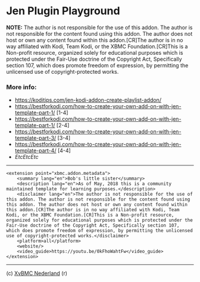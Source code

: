 # Jen Plugin Playground
 
**NOTE:** The author is not responsible for the use of this addon. The author is not responsible for the content found using this addon. The author does not host or own any content found within this addon.[CR]The author is in no way affiliated with Kodi, Team Kodi, or the XBMC Foundation.[CR]This is a Non-profit resource, organized solely for educational purposes which is protected under the Fair-Use doctrine of the Copyright Act, Specifically section 107, which does promote freedom of expression, by permitting the unlicensed use of copyright-protected works.
 
  
   
### More info:
* https://koditips.com/jen-kodi-addon-create-playlist-addon/ 
* https://bestforkodi.com/how-to-create-your-own-add-on-with-jen-template-part-1/ [1-4]
* https://bestforkodi.com/how-to-create-your-own-add-on-with-jen-template-part-1/ [2-4]
* https://bestforkodi.com/how-to-create-your-own-add-on-with-jen-template-part-3/ [3-4]
* https://bestforkodi.com/how-to-create-your-own-add-on-with-jen-template-part-4/ [4-4]
* *EtcEtcEtc*
   
  
 
----------
  
    <extension point="xbmc.addon.metadata">
        <summary lang="en">Bob's little sister</summary>
        <description lang="en">As of May, 2018 this is a community maintained template for learning purposes.</description>
        <disclaimer lang="en">The author is not responsible for the use of this addon. The author is not responsible for the content found using this addon. The author does not host or own any content found within this addon.[CR]The author is in no way affiliated with Kodi, Team Kodi, or the XBMC Foundation.[CR]This is a Non-profit resource, organized solely for educational purposes which is protected under the Fair-Use doctrine of the Copyright Act, Specifically section 107, which does promote freedom of expression, by permitting the unlicensed use of copyright-protected works.</disclaimer>
        <platform>all</platform>
        <website/>
        <video_guide>https://youtu.be/0kFhoWahtFw</video_guide>
    </extension>
  
----------
  
(c) [XvBMC Nederland](https://bit.ly/XvBMC-NL) (r)